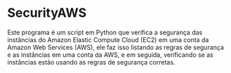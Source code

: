 # SecurityAWS
Este programa é um script em Python que verifica a segurança das instâncias do Amazon Elastic Compute Cloud (EC2) em uma conta da Amazon Web Services (AWS), ele faz isso listando as regras de segurança e as instâncias em uma conta da AWS, e em seguida, verificando se as instâncias estão usando as regras de segurança corretas.
